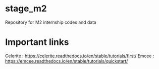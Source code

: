 # stage_m2
Repository for M2 internship codes and data

# Important links

Celerite : https://celerite.readthedocs.io/en/stable/tutorials/first/
Emcee : https://emcee.readthedocs.io/en/stable/tutorials/quickstart/
